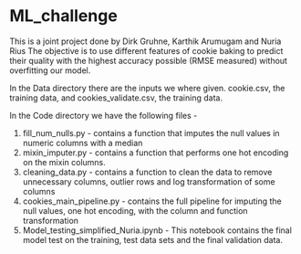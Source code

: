 # ML_challenge

This is a joint project done by Dirk Gruhne, Karthik Arumugam and Nuria Rius
The objective is to use different features of cookie baking to predict their quality with the highest accuracy possible (RMSE measured) without overfitting our model.

In the Data directory there are the inputs we where given. cookie.csv, the training data, and cookies_validate.csv, the training data.

In the Code directory we have the following files - 
1. fill_num_nulls.py - contains a function that imputes the null values in numeric columns with a median
2. mixin_imputer.py - contains a function that performs one hot encoding on the mixin columns.
3. cleaning_data.py - contains a function to clean the data to remove unnecessary columns, outlier rows and log transformation of some columns
4. cookies_main_pipeline.py - contains the full pipeline for imputing the null values, one hot encoding, with the column and function transformation
5. Model_testing_simplified_Nuria.ipynb - This notebook contains the final model test on the training, test data sets and the final validation data. 
